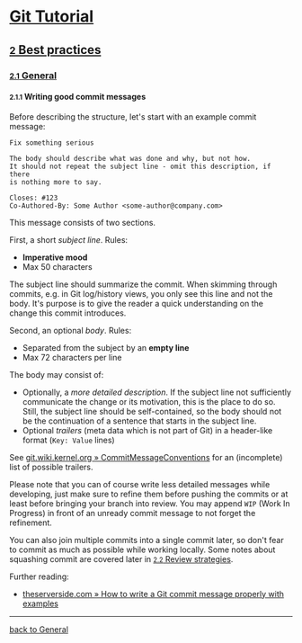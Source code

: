 # [Git Tutorial](../README.md)

## [<small>2</small> Best practices](README.md)

### [<small>2.1</small> General](1-general.md)

#### <small>2.1.1</small> Writing good commit messages

Before describing the structure, let's start with an example commit message:
```
Fix something serious

The body should describe what was done and why, but not how.
It should not repeat the subject line - omit this description, if there
is nothing more to say.

Closes: #123
Co-Authored-By: Some Author <some-author@company.com>
```

This message consists of two sections.

First, a short *subject line*. Rules:
- **Imperative mood**
- Max 50 characters

The subject line should summarize the commit.
When skimming through commits, e.g. in Git log/history views,
you only see this line and not the body.
It's purpose is to give the reader a quick understanding
on the change this commit introduces.

Second, an optional *body*. Rules:
- Separated from the subject by an **empty line**
- Max 72 characters per line

The body may consist of:
- Optionally, a *more detailed description*.
  If the subject line not sufficiently communicate
  the change or its motivation, this is the place to do so.
  Still, the subject line should be self-contained,
  so the body should not be the continuation of a sentence
  that starts in the subject line.
- Optional *trailers* (meta data which is not part of Git)
  in a header-like format (`Key: Value` lines)

See [git.wiki.kernel.org » CommitMessageConventions](https://git.wiki.kernel.org/index.php/CommitMessageConventions)
for an (incomplete) list of possible trailers.

Please note that you can of course write less detailed messages while developing,
just make sure to refine them before pushing the commits or at least before bringing your branch into review.
You may append `WIP` (Work In Progress) in front of an unready commit message to not forget the refinement.

You can also join multiple commits into a single commit later,
so don't fear to commit as much as possible while working locally.
Some notes about squashing commit are covered later in [<small>2.2</small> Review strategies](2-review-strategies.md).

Further reading:
- [theserverside.com » How to write a Git commit message properly with examples](https://www.theserverside.com/video/Follow-these-git-commit-message-guidelines)

---
[back to General](1-general.md)
